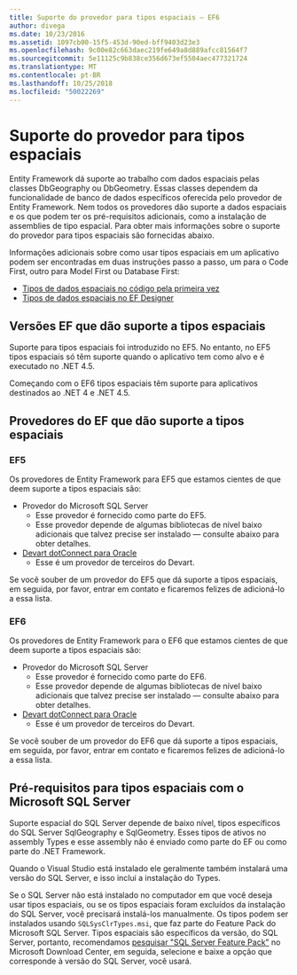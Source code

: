 ```yaml
---
title: Suporte do provedor para tipos espaciais – EF6
author: divega
ms.date: 10/23/2016
ms.assetid: 1097cb00-15f5-453d-90ed-bff9403d23e3
ms.openlocfilehash: 9c00e82c663daec219fe649a8d889afcc81564f7
ms.sourcegitcommit: 5e11125c9b838ce356d673ef5504aec477321724
ms.translationtype: MT
ms.contentlocale: pt-BR
ms.lasthandoff: 10/25/2018
ms.locfileid: "50022269"
---
```

# <a name="provider-support-for-spatial-types"></a>Suporte do provedor para tipos espaciais
Entity Framework dá suporte ao trabalho com dados espaciais pelas classes DbGeography ou DbGeometry. Essas classes dependem da funcionalidade de banco de dados específicos oferecida pelo provedor de Entity Framework. Nem todos os provedores dão suporte a dados espaciais e os que podem ter os pré-requisitos adicionais, como a instalação de assemblies de tipo espacial. Para obter mais informações sobre o suporte do provedor para tipos espaciais são fornecidas abaixo.  

Informações adicionais sobre como usar tipos espaciais em um aplicativo podem ser encontradas em duas instruções passo a passo, um para o Code First, outro para Model First ou Database First:  

- [Tipos de dados espaciais no código pela primeira vez](~/ef6/modeling/code-first/data-types/spatial.md)  
- [Tipos de dados espaciais no EF Designer](~/ef6/modeling/designer/data-types/spatial.md)  

## <a name="ef-releases-that-support-spatial-types"></a>Versões EF que dão suporte a tipos espaciais  

Suporte para tipos espaciais foi introduzido no EF5. No entanto, no EF5 tipos espaciais só têm suporte quando o aplicativo tem como alvo e é executado no .NET 4.5.  

Começando com o EF6 tipos espaciais têm suporte para aplicativos destinados ao .NET 4 e .NET 4.5.  

## <a name="ef-providers-that-support-spatial-types"></a>Provedores do EF que dão suporte a tipos espaciais  

### <a name="ef5"></a>EF5  

Os provedores de Entity Framework para EF5 que estamos cientes de que deem suporte a tipos espaciais são:  

- Provedor do Microsoft SQL Server  
    - Esse provedor é fornecido como parte do EF5.  
    - Esse provedor depende de algumas bibliotecas de nível baixo adicionais que talvez precise ser instalado — consulte abaixo para obter detalhes.  
- [Devart dotConnect para Oracle](http://www.devart.com/dotconnect/oracle/)  
    - Esse é um provedor de terceiros do Devart.  

Se você souber de um provedor do EF5 que dá suporte a tipos espaciais, em seguida, por favor, entrar em contato e ficaremos felizes de adicioná-lo a essa lista.  

### <a name="ef6"></a>EF6  

Os provedores de Entity Framework para o EF6 que estamos cientes de que deem suporte a tipos espaciais são:  

- Provedor do Microsoft SQL Server  
    - Esse provedor é fornecido como parte do EF6.  
    - Esse provedor depende de algumas bibliotecas de nível baixo adicionais que talvez precise ser instalado — consulte abaixo para obter detalhes.  
- [Devart dotConnect para Oracle](http://www.devart.com/dotconnect/oracle/)  
    - Esse é um provedor de terceiros do Devart.  

Se você souber de um provedor do EF6 que dá suporte a tipos espaciais, em seguida, por favor, entrar em contato e ficaremos felizes de adicioná-lo a essa lista.  

## <a name="prerequisites-for-spatial-types-with-microsoft-sql-server"></a>Pré-requisitos para tipos espaciais com o Microsoft SQL Server  

Suporte espacial do SQL Server depende de baixo nível, tipos específicos do SQL Server SqlGeography e SqlGeometry. Esses tipos de ativos no assembly Types e esse assembly não é enviado como parte do EF ou como parte do .NET Framework.  

Quando o Visual Studio está instalado ele geralmente também instalará uma versão do SQL Server, e isso inclui a instalação do Types.  

Se o SQL Server não está instalado no computador em que você deseja usar tipos espaciais, ou se os tipos espaciais foram excluídos da instalação do SQL Server, você precisará instalá-los manualmente. Os tipos podem ser instalados usando `SQLSysClrTypes.msi`, que faz parte do Feature Pack do Microsoft SQL Server. Tipos espaciais são específicos da versão, do SQL Server, portanto, recomendamos [pesquisar "SQL Server Feature Pack"](https://www.microsoft.com/search/result.aspx?q=sql+server+feature+pack) no Microsoft Download Center, em seguida, selecione e baixe a opção que corresponde à versão do SQL Server, você usará.
